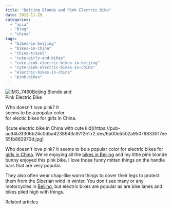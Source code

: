 ```yaml
---
title: "Beijing Blonde and Pink Electric Bike"
date: 2012-11-29
categories: 
  - "asia"
  - "blog"
  - "china"
tags: 
  - "bikes-in-beijing"
  - "bikes-in-china"
  - "china-travel"
  - "cute-girls-and-bikes"
  - "cute-pink-electric-bikes-in-beijing"
  - "cute-pink-electric-bikes-in-china"
  - "electric-bikes-in-china"
  - "pink-bikes"
---
```


![IMG_7460](https://pub-ac94b3f306b24c0dba4238943c97f2e1.r2.dev/6a00e5502a95078833017c33bc1cf8970b.jpg)Beijing Blonde and  
Pink Electric Bike  
  
Who doesn't love pink? It  
seems to be a popular color  
for electic bikes for girls in China.

<!--more--> ![cute electric bike in China with cute kid](https://pub-ac94b3f306b24c0dba4238943c97f2e1.r2.dev/6a00e5502a95078833017ee55fb882970d.jpg)  
  
Who doesn't love pink? It seems to be a popular color for electric bikes for [girls in China](https://pub-ac94b3f306b24c0dba4238943c97f2e1.r2.dev/2012/11/babies-in-beijing-china-travel-joy.html "girls in China"). We're enjoying all the [bikes in Beijing](https://pub-ac94b3f306b24c0dba4238943c97f2e1.r2.dev/2012/11/beijing-bikes-and-beauty.html "bikes in Beijing") and my little pink blonde bunny enjoyed this pink bike. I love those funny mitten things on the handle bars that are very popular.  
  
They also often wear chap-like warm things to cover their legs to protect them from the Siberian wind in winter. You don't see many or any motorcycles in [Beijing](https://pub-ac94b3f306b24c0dba4238943c97f2e1.r2.dev/2012/11/forbidden-city-and-beijings-best.html "best of Beijing"), but electric bikes are popular as are bike lanes and bikes piled high with things.  

Related articles

